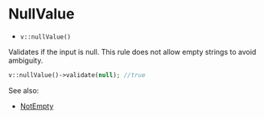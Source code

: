 # NullValue

- `v::nullValue()`

Validates if the input is null. This rule does not allow empty strings to avoid ambiguity.

```php
v::nullValue()->validate(null); //true
```

See also:

  * [NotEmpty](NotEmpty.md)
